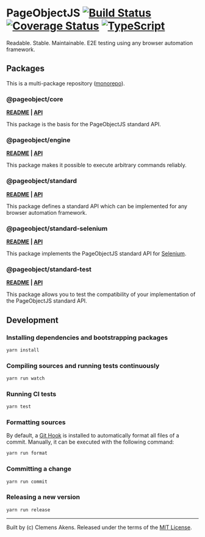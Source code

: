 # PageObjectJS [![Build Status][badge-travis-image]][badge-travis-link] [![Coverage Status][badge-coveralls-image]][badge-coveralls-link] [![TypeScript][badge-typescript-image]][badge-typescript-link]

Readable. Stable. Maintainable. E2E testing using any browser automation framework.

## Packages

This is a multi-package repository ([monorepo][monorepo]).

### @pageobject/core

**[README][repo-readme-core] | [API][repo-api-core]**

This package is the basis for the PageObjectJS standard API.

### @pageobject/engine

**[README][repo-readme-engine] | [API][repo-api-engine]**

This package makes it possible to execute arbitrary commands reliably.

### @pageobject/standard

**[README][repo-readme-standard] | [API][repo-api-standard]**

This package defines a standard API which can be implemented for any browser automation framework.

### @pageobject/standard-selenium

**[README][repo-readme-standard-selenium] | [API][repo-api-standard-selenium]**

This package implements the PageObjectJS standard API for [Selenium][selenium].

### @pageobject/standard-test

**[README][repo-readme-standard-test] | [API][repo-api-standard-test]**

This package allows you to test the compatibility of your implementation of the PageObjectJS standard API.

## Development

### Installing dependencies and bootstrapping packages

```sh
yarn install
```

### Compiling sources and running tests continuously

```sh
yarn run watch
```

### Running CI tests

```sh
yarn test
```

### Formatting sources

By default, a [Git Hook][githooks] is installed to automatically format all files of a commit.
Manually, it can be executed with the following command:

```sh
yarn run format
```

### Committing a change

```sh
yarn run commit
```

### Releasing a new version

```sh
yarn run release
```

---

Built by (c) Clemens Akens. Released under the terms of the [MIT License][repo-license].

[badge-coveralls-image]: https://coveralls.io/repos/github/clebert/pageobject/badge.svg?branch=master
[badge-coveralls-link]: https://coveralls.io/github/clebert/pageobject?branch=master
[badge-travis-image]: https://travis-ci.org/clebert/pageobject.svg?branch=master
[badge-travis-link]: https://travis-ci.org/clebert/pageobject
[badge-typescript-image]: https://img.shields.io/badge/TypeScript-ready-blue.svg
[badge-typescript-link]: https://www.typescriptlang.org/
[repo-api-core]: https://pageobject.js.org/api/core/
[repo-api-engine]: https://pageobject.js.org/api/engine/
[repo-api-standard]: https://pageobject.js.org/api/standard/
[repo-api-standard-selenium]: https://pageobject.js.org/api/standard-selenium/
[repo-api-standard-test]: https://pageobject.js.org/api/standard-test/
[repo-license]: https://github.com/clebert/pageobject/blob/master/LICENSE
[repo-readme-core]: https://github.com/clebert/pageobject/tree/master/@pageobject/core/README.md
[repo-readme-engine]: https://github.com/clebert/pageobject/tree/master/@pageobject/engine/README.md
[repo-readme-standard]: https://github.com/clebert/pageobject/tree/master/@pageobject/standard/README.md
[repo-readme-standard-selenium]: https://github.com/clebert/pageobject/tree/master/@pageobject/standard-selenium/README.md
[repo-readme-standard-test]: https://github.com/clebert/pageobject/tree/master/@pageobject/standard-test/README.md
[githooks]: https://git-scm.com/docs/githooks
[monorepo]: https://github.com/lerna/lerna#about
[selenium]: http://seleniumhq.github.io/selenium/docs/api/javascript/index.html
